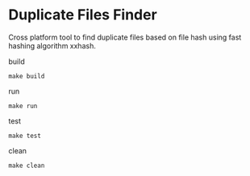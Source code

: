 # Duplicate Files Finder
Cross platform tool to find duplicate files based on file hash using fast hashing algorithm xxhash.

build
```
make build
```

run
```
make run
```

test

```
make test
```

clean
```
make clean
```
